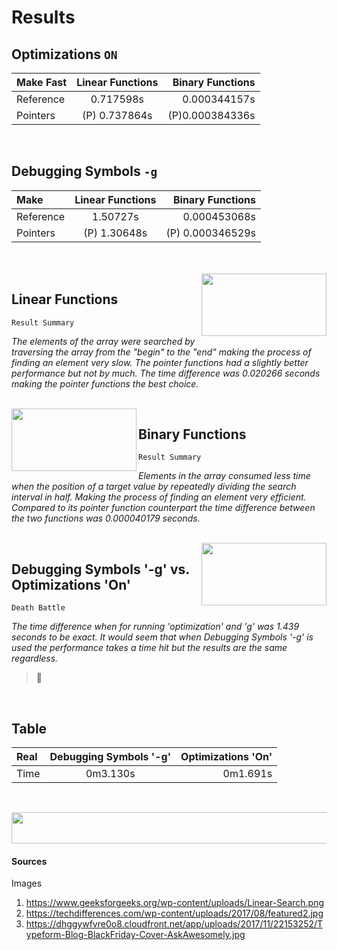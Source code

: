 
Results 
======

## Optimizations  `ON`
| Make Fast | Linear Functions | Binary Functions |
| :---         |     :---:      |          ---: |
| Reference    | 0.717598s      | 0.000344157s    |
| Pointers     | (P) 0.737864s       |  (P)0.000384336s      |

<br/>

## Debugging Symbols  `-g`
| Make | Linear Functions | Binary Functions |
| :---         |     :---:      |          ---: |
| Reference |    1.50727s      |   0.000453068s   |	
| Pointers |  (P) 1.30648s   | (P) 0.000346529s | 

<br/>
<br/>

<img align="right" width="200" height="100" src="https://www.geeksforgeeks.org/wp-content/uploads/Linear-Search.png">

## Linear Functions
```
Result Summary
```
*The elements of the array were searched by traversing the array from the "begin" to the "end" making the process of finding an element very slow. The pointer functions had a slightly better performance but not by much. The time difference was 0.020266 seconds making the pointer functions the best choice.*

<br/>

<img align="left" width="200" height="100" src="https://hackernoon.com/hn-images/1*DOR__3reJYPwGuyytG520g.jpeg">

## Binary Functions
```
Result Summary
```
*Elements in the array consumed less time when the position of a target value by repeatedly dividing the search interval in half. Making the process of finding an element very efficient. Compared to its pointer function counterpart the time difference between the two functions was 0.000040179 seconds.*

<br/>

<img align="right" width="200" height="100" src="https://techdifferences.com/wp-content/uploads/2017/08/featured2.jpg">

## Debugging Symbols '-g' vs. Optimizations 'On'
```
Death Battle
```
*The time difference when for running 'optimization' and 'g' was 1.439 seconds to be exact. It would seem that when Debugging Symbols '-g' is used the performance takes a time hit but the results are the same regardless.*

> :dog:

<br/>

## Table 
| Real | Debugging Symbols '-g' | Optimizations 'On' | 
| :---         |     :---:      |          ---: |
| Time | 0m3.130s | 0m1.691s | 

<br/>

<p align="center">
  <img width="100000" height="50" src="https://dhggywfvre0o8.cloudfront.net/app/uploads/2017/11/22153252/Typeform-Blog-BlackFriday-Cover-AskAwesomely.jpg">
 
</p>


#### Sources
Images
1. https://www.geeksforgeeks.org/wp-content/uploads/Linear-Search.png
1. https://techdifferences.com/wp-content/uploads/2017/08/featured2.jpg
1. https://dhggywfvre0o8.cloudfront.net/app/uploads/2017/11/22153252/Typeform-Blog-BlackFriday-Cover-AskAwesomely.jpg
